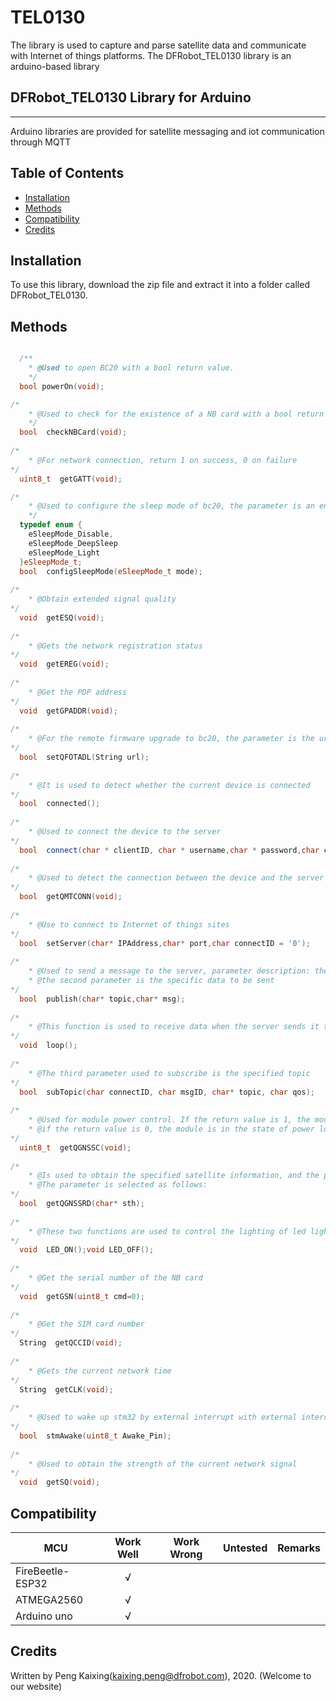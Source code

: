 # TEL0130
The library is used to capture and parse satellite data and communicate with Internet of things platforms.
The DFRobot_TEL0130 library is an arduino-based library

## DFRobot_TEL0130 Library for Arduino
---------------------------------------------------------
Arduino libraries are provided for satellite messaging and iot communication through MQTT

## Table of Contents

* [Installation](#installation)
* [Methods](#methods)
* [Compatibility](#compatibility)
* [Credits](#credits)

<snippet>
<content>

## Installation

To use this library, download the zip file and extract it into a folder called DFRobot_TEL0130.

## Methods

```C++

  /**
    * @Used to open BC20 with a bool return value.  
    */  
  bool powerOn(void);  

/*
    * @Used to check for the existence of a NB card with a bool return value
    */  
  bool  checkNBCard(void);
  
/*
    * @For network connection, return 1 on success, 0 on failure
*/  
  uint8_t  getGATT(void);

/*
    * @Used to configure the sleep mode of bc20, the parameter is an enumeration type  
    */
  typedef enum {
    eSleepMode_Disable,   
    eSleepMode_DeepSleep  
    eSleepMode_Light   
  }eSleepMode_t;
  bool  configSleepMode(eSleepMode_t mode);
  
/*
    * @Obtain extended signal quality   
*/  
  void  getESQ(void);
  
/*
    * @Gets the network registration status  
*/  
  void  getEREG(void);
  
/*
    * @Get the PDP address
*/
  void  getGPADDR(void);
  
/*
    * @For the remote firmware upgrade to bc20, the parameter is the url for the upgrade
*/
  bool  setQFOTADL(String url);
  
/*
    * @It is used to detect whether the current device is connected
*/
  bool  connected();
  
/*
    * @Used to connect the device to the server
*/
  bool  connect(char * clientID, char * username,char * password,char connectID ='0');
  
/*
    * @Used to detect the connection between the device and the server
*/
  bool  getQMTCONN(void);
  
/*
    * @Use to connect to Internet of things sites
*/
  bool  setServer(char* IPAddress,char* port,char connectID = '0');
  
/*
    * @Used to send a message to the server, parameter description: the first parameter is used to specify the topic,   
    * @the second parameter is the specific data to be sent
*/
  bool  publish(char* topic,char* msg);
  
/*
    * @This function is used to receive data when the server sends it to subscribers
*/
  void  loop();
  
/*
    * @The third parameter used to subscribe is the specified topic
*/
  bool  subTopic(char connectID, char msgID, char* topic, char qos);
  
/*
    * @Used for module power control. If the return value is 1, the module is in the state of power supply; 
    * @if the return value is 0, the module is in the state of power loss    
*/
  uint8_t  getQGNSSC(void);
  
/*
    * @Is used to obtain the specified satellite information, and the parameter is used to specify the type of information to be obtained. 
    * @The parameter is selected as follows:
*/
  bool  getQGNSSRD(char* sth);
  
/*
    * @These two functions are used to control the lighting of led lights
*/
  void  LED_ON();void LED_OFF();
  
/*
    * @Get the serial number of the NB card
*/
  void  getGSN(uint8_t cmd=0);
  
/*
    * @Get the SIM card number
*/
  String  getQCCID(void);
  
/*
    * @Gets the current network time
*/
  String  getCLK(void);
  
/*
    * @Used to wake up stm32 by external interrupt with external interrupt pin for output signal
*/
  bool  stmAwake(uint8_t Awake_Pin);
  
/*
    * @Used to obtain the strength of the current network signal
*/
  void  getSQ(void);  
```  

## Compatibility  

MCU                | Work Well | Work Wrong | Untested  | Remarks
------------------ | :----------: | :----------: | :---------: | -----
FireBeetle-ESP32  |      √       |             |            | 
ATMEGA2560  |      √       |             |            | 
Arduino uno |       √      |             |            | 
  
## Credits
Written by Peng Kaixing(kaixing.peng@dfrobot.com), 2020. (Welcome to our website)
